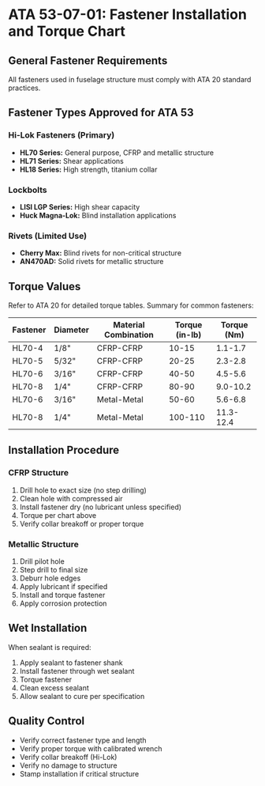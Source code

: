 # ATA 53-07-01: Fastener Installation and Torque Chart

## General Fastener Requirements
All fasteners used in fuselage structure must comply with ATA 20 standard practices.

## Fastener Types Approved for ATA 53

### Hi-Lok Fasteners (Primary)
- **HL70 Series:** General purpose, CFRP and metallic structure
- **HL71 Series:** Shear applications
- **HL18 Series:** High strength, titanium collar

### Lockbolts
- **LISI LGP Series:** High shear capacity
- **Huck Magna-Lok:** Blind installation applications

### Rivets (Limited Use)
- **Cherry Max:** Blind rivets for non-critical structure
- **AN470AD:** Solid rivets for metallic structure

## Torque Values

Refer to ATA 20 for detailed torque tables. Summary for common fasteners:

| Fastener | Diameter | Material Combination | Torque (in-lb) | Torque (Nm) |
|----------|----------|---------------------|----------------|-------------|
| HL70-4 | 1/8" | CFRP-CFRP | 10-15 | 1.1-1.7 |
| HL70-5 | 5/32" | CFRP-CFRP | 20-25 | 2.3-2.8 |
| HL70-6 | 3/16" | CFRP-CFRP | 40-50 | 4.5-5.6 |
| HL70-8 | 1/4" | CFRP-CFRP | 80-90 | 9.0-10.2 |
| HL70-6 | 3/16" | Metal-Metal | 50-60 | 5.6-6.8 |
| HL70-8 | 1/4" | Metal-Metal | 100-110 | 11.3-12.4 |

## Installation Procedure

### CFRP Structure
1. Drill hole to exact size (no step drilling)
2. Clean hole with compressed air
3. Install fastener dry (no lubricant unless specified)
4. Torque per chart above
5. Verify collar breakoff or proper torque

### Metallic Structure  
1. Drill pilot hole
2. Step drill to final size
3. Deburr hole edges
4. Apply lubricant if specified
5. Install and torque fastener
6. Apply corrosion protection

## Wet Installation
When sealant is required:
1. Apply sealant to fastener shank
2. Install fastener through wet sealant
3. Torque fastener
4. Clean excess sealant
5. Allow sealant to cure per specification

## Quality Control
- Verify correct fastener type and length
- Verify proper torque with calibrated wrench
- Verify collar breakoff (Hi-Lok)
- Verify no damage to structure
- Stamp installation if critical structure
